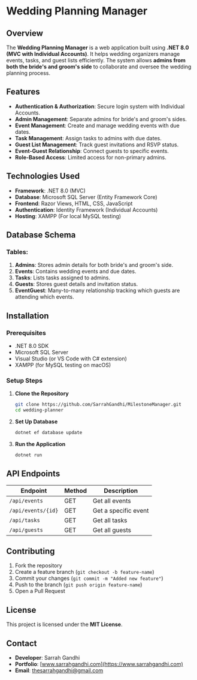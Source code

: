 # Wedding Planning Manager

## Overview

The **Wedding Planning Manager** is a web application built using **.NET 8.0 (MVC with Individual Accounts)**. It helps wedding organizers manage events, tasks, and guest lists efficiently. The system allows **admins from both the bride's and groom's side** to collaborate and oversee the wedding planning process.

## Features

- **Authentication & Authorization**: Secure login system with Individual Accounts.
- **Admin Management**: Separate admins for bride's and groom's sides.
- **Event Management**: Create and manage wedding events with due dates.
- **Task Management**: Assign tasks to admins with due dates.
- **Guest List Management**: Track guest invitations and RSVP status.
- **Event-Guest Relationship**: Connect guests to specific events.
- **Role-Based Access**: Limited access for non-primary admins.

## Technologies Used

- **Framework**: .NET 8.0 (MVC)
- **Database**: Microsoft SQL Server (Entity Framework Core)
- **Frontend**: Razor Views, HTML, CSS, JavaScript
- **Authentication**: Identity Framework (Individual Accounts)
- **Hosting**: XAMPP (For local MySQL testing)

## Database Schema

### Tables:

1. **Admins**: Stores admin details for both bride's and groom's side.
2. **Events**: Contains wedding events and due dates.
3. **Tasks**: Lists tasks assigned to admins.
4. **Guests**: Stores guest details and invitation status.
5. **EventGuest**: Many-to-many relationship tracking which guests are attending which events.

## Installation

### Prerequisites

- .NET 8.0 SDK
- Microsoft SQL Server
- Visual Studio (or VS Code with C# extension)
- XAMPP (for MySQL testing on macOS)

### Setup Steps

1. **Clone the Repository**
   ```sh
   git clone https://github.com/SarrahGandhi/MilestoneManager.git
   cd wedding-planner
   ```
2. **Set Up Database**
   ```sh
   dotnet ef database update
   ```
3. **Run the Application**
   ```sh
   dotnet run
   ```

## API Endpoints

| Endpoint           | Method | Description          |
| ------------------ | ------ | -------------------- |
| `/api/events`      | GET    | Get all events       |
| `/api/events/{id}` | GET    | Get a specific event |
| `/api/tasks`       | GET    | Get all tasks        |
| `/api/guests`      | GET    | Get all guests       |

## Contributing

1. Fork the repository
2. Create a feature branch (`git checkout -b feature-name`)
3. Commit your changes (`git commit -m "Added new feature"`)
4. Push to the branch (`git push origin feature-name`)
5. Open a Pull Request

## License

This project is licensed under the **MIT License**.

## Contact

- **Developer**: Sarrah Gandhi
- **Portfolio**: [www.sarrahgandhi.com](https://www.sarrahgandhi.com)
- **Email**: thesarrahgandhi@gmail.com
